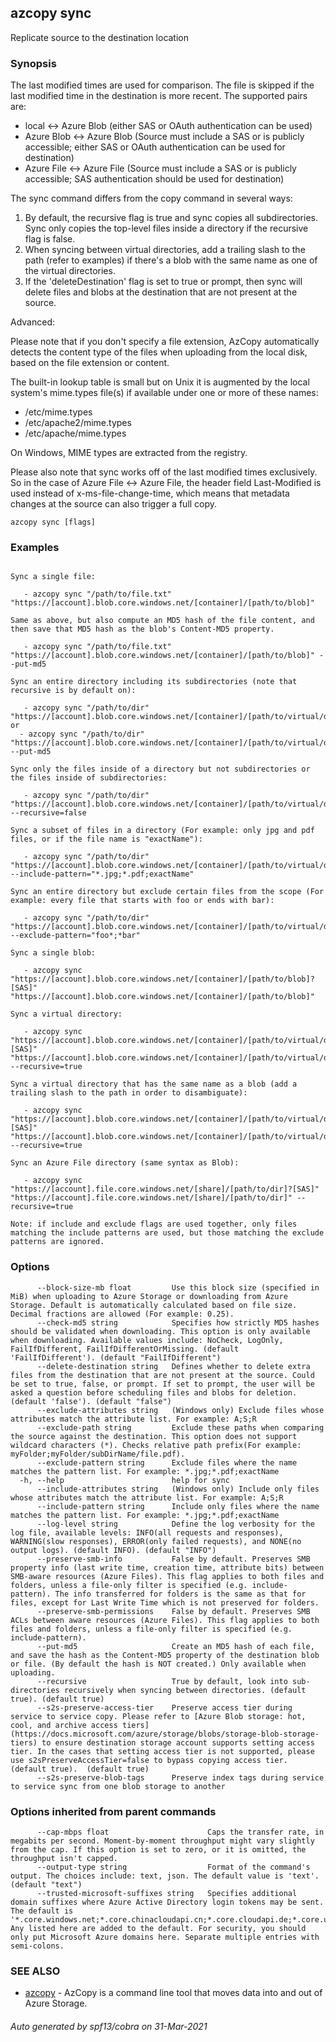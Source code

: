 ## azcopy sync

Replicate source to the destination location

### Synopsis


The last modified times are used for comparison. The file is skipped if the last modified time in the destination is more recent. The supported pairs are:
  
  - local <-> Azure Blob (either SAS or OAuth authentication can be used)
  - Azure Blob <-> Azure Blob (Source must include a SAS or is publicly accessible; either SAS or OAuth authentication can be used for destination)
  - Azure File <-> Azure File (Source must include a SAS or is publicly accessible; SAS authentication should be used for destination)

The sync command differs from the copy command in several ways:

  1. By default, the recursive flag is true and sync copies all subdirectories. Sync only copies the top-level files inside a directory if the recursive flag is false.
  2. When syncing between virtual directories, add a trailing slash to the path (refer to examples) if there's a blob with the same name as one of the virtual directories.
  3. If the 'deleteDestination' flag is set to true or prompt, then sync will delete files and blobs at the destination that are not present at the source.

Advanced:

Please note that if you don't specify a file extension, AzCopy automatically detects the content type of the files when uploading from the local disk, based on the file extension or content.

The built-in lookup table is small but on Unix it is augmented by the local system's mime.types file(s) if available under one or more of these names:
  
  - /etc/mime.types
  - /etc/apache2/mime.types
  - /etc/apache/mime.types

On Windows, MIME types are extracted from the registry.

Please also note that sync works off of the last modified times exclusively. So in the case of Azure File <-> Azure File,
the header field Last-Modified is used instead of x-ms-file-change-time, which means that metadata changes at the source can also trigger a full copy.


```
azcopy sync [flags]
```

### Examples

```

Sync a single file:

   - azcopy sync "/path/to/file.txt" "https://[account].blob.core.windows.net/[container]/[path/to/blob]"

Same as above, but also compute an MD5 hash of the file content, and then save that MD5 hash as the blob's Content-MD5 property. 

   - azcopy sync "/path/to/file.txt" "https://[account].blob.core.windows.net/[container]/[path/to/blob]" --put-md5

Sync an entire directory including its subdirectories (note that recursive is by default on):

   - azcopy sync "/path/to/dir" "https://[account].blob.core.windows.net/[container]/[path/to/virtual/dir]"
or
  - azcopy sync "/path/to/dir" "https://[account].blob.core.windows.net/[container]/[path/to/virtual/dir]" --put-md5

Sync only the files inside of a directory but not subdirectories or the files inside of subdirectories:

   - azcopy sync "/path/to/dir" "https://[account].blob.core.windows.net/[container]/[path/to/virtual/dir]" --recursive=false

Sync a subset of files in a directory (For example: only jpg and pdf files, or if the file name is "exactName"):

   - azcopy sync "/path/to/dir" "https://[account].blob.core.windows.net/[container]/[path/to/virtual/dir]" --include-pattern="*.jpg;*.pdf;exactName"

Sync an entire directory but exclude certain files from the scope (For example: every file that starts with foo or ends with bar):

   - azcopy sync "/path/to/dir" "https://[account].blob.core.windows.net/[container]/[path/to/virtual/dir]" --exclude-pattern="foo*;*bar"

Sync a single blob:

   - azcopy sync "https://[account].blob.core.windows.net/[container]/[path/to/blob]?[SAS]" "https://[account].blob.core.windows.net/[container]/[path/to/blob]"

Sync a virtual directory:

   - azcopy sync "https://[account].blob.core.windows.net/[container]/[path/to/virtual/dir]?[SAS]" "https://[account].blob.core.windows.net/[container]/[path/to/virtual/dir]" --recursive=true

Sync a virtual directory that has the same name as a blob (add a trailing slash to the path in order to disambiguate):

   - azcopy sync "https://[account].blob.core.windows.net/[container]/[path/to/virtual/dir]/?[SAS]" "https://[account].blob.core.windows.net/[container]/[path/to/virtual/dir]/" --recursive=true

Sync an Azure File directory (same syntax as Blob):

   - azcopy sync "https://[account].file.core.windows.net/[share]/[path/to/dir]?[SAS]" "https://[account].file.core.windows.net/[share]/[path/to/dir]" --recursive=true

Note: if include and exclude flags are used together, only files matching the include patterns are used, but those matching the exclude patterns are ignored.

```

### Options

```
      --block-size-mb float         Use this block size (specified in MiB) when uploading to Azure Storage or downloading from Azure Storage. Default is automatically calculated based on file size. Decimal fractions are allowed (For example: 0.25).
      --check-md5 string            Specifies how strictly MD5 hashes should be validated when downloading. This option is only available when downloading. Available values include: NoCheck, LogOnly, FailIfDifferent, FailIfDifferentOrMissing. (default 'FailIfDifferent'). (default "FailIfDifferent")
      --delete-destination string   Defines whether to delete extra files from the destination that are not present at the source. Could be set to true, false, or prompt. If set to prompt, the user will be asked a question before scheduling files and blobs for deletion. (default 'false'). (default "false")
      --exclude-attributes string   (Windows only) Exclude files whose attributes match the attribute list. For example: A;S;R
      --exclude-path string         Exclude these paths when comparing the source against the destination. This option does not support wildcard characters (*). Checks relative path prefix(For example: myFolder;myFolder/subDirName/file.pdf).
      --exclude-pattern string      Exclude files where the name matches the pattern list. For example: *.jpg;*.pdf;exactName
  -h, --help                        help for sync
      --include-attributes string   (Windows only) Include only files whose attributes match the attribute list. For example: A;S;R
      --include-pattern string      Include only files where the name matches the pattern list. For example: *.jpg;*.pdf;exactName
      --log-level string            Define the log verbosity for the log file, available levels: INFO(all requests and responses), WARNING(slow responses), ERROR(only failed requests), and NONE(no output logs). (default INFO). (default "INFO")
      --preserve-smb-info           False by default. Preserves SMB property info (last write time, creation time, attribute bits) between SMB-aware resources (Azure Files). This flag applies to both files and folders, unless a file-only filter is specified (e.g. include-pattern). The info transferred for folders is the same as that for files, except for Last Write Time which is not preserved for folders. 
      --preserve-smb-permissions    False by default. Preserves SMB ACLs between aware resources (Azure Files). This flag applies to both files and folders, unless a file-only filter is specified (e.g. include-pattern).
      --put-md5                     Create an MD5 hash of each file, and save the hash as the Content-MD5 property of the destination blob or file. (By default the hash is NOT created.) Only available when uploading.
      --recursive                   True by default, look into sub-directories recursively when syncing between directories. (default true). (default true)
      --s2s-preserve-access-tier    Preserve access tier during service to service copy. Please refer to [Azure Blob storage: hot, cool, and archive access tiers](https://docs.microsoft.com/azure/storage/blobs/storage-blob-storage-tiers) to ensure destination storage account supports setting access tier. In the cases that setting access tier is not supported, please use s2sPreserveAccessTier=false to bypass copying access tier. (default true).  (default true)
      --s2s-preserve-blob-tags      Preserve index tags during service to service sync from one blob storage to another
```

### Options inherited from parent commands

```
      --cap-mbps float                      Caps the transfer rate, in megabits per second. Moment-by-moment throughput might vary slightly from the cap. If this option is set to zero, or it is omitted, the throughput isn't capped.
      --output-type string                  Format of the command's output. The choices include: text, json. The default value is 'text'. (default "text")
      --trusted-microsoft-suffixes string   Specifies additional domain suffixes where Azure Active Directory login tokens may be sent.  The default is '*.core.windows.net;*.core.chinacloudapi.cn;*.core.cloudapi.de;*.core.usgovcloudapi.net'. Any listed here are added to the default. For security, you should only put Microsoft Azure domains here. Separate multiple entries with semi-colons.
```

### SEE ALSO

* [azcopy](azcopy.md)	 - AzCopy is a command line tool that moves data into and out of Azure Storage.

###### Auto generated by spf13/cobra on 31-Mar-2021
